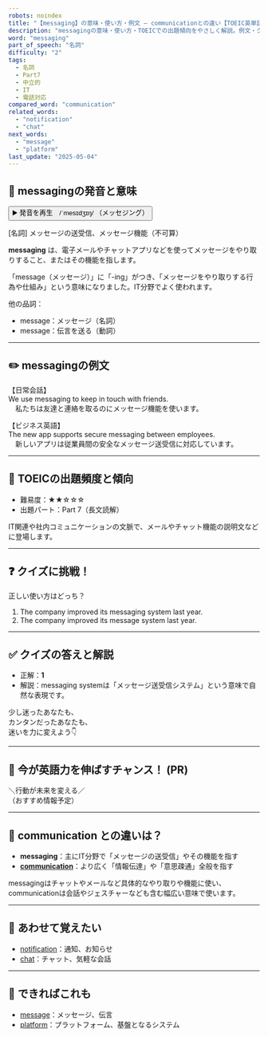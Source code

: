 ```yaml
---
robots: noindex
title: "【messaging】の意味・使い方・例文 ― communicationとの違い【TOEIC英単語】"
description: "messagingの意味・使い方・TOEICでの出題傾向をやさしく解説。例文・クイズ付きでcommunicationとの違いもわかりやすく学べます。"
word: "messaging"
part_of_speech: "名詞"
difficulty: "2"
tags:
  - 名詞
  - Part7
  - 中立的
  - IT
  - 電話対応
compared_word: "communication"
related_words:
  - "notification"
  - "chat"
next_words:
  - "message"
  - "platform"
last_update: "2025-05-04"
---
```


## 🔰 messagingの発音と意味

<button class="play-audio" onclick="playTTS('messaging')">
  <span class="play-audio-main">
    ▶️ 発音を再生　/ˈmesɪdʒɪŋ/
  </span>
  <span class="play-audio-sub">
    （メッセジング）
  </span>
</button>

[名詞] メッセージの送受信、メッセージ機能（不可算）

**messaging** は、電子メールやチャットアプリなどを使ってメッセージをやり取りすること、またはその機能を指します。

「message（メッセージ）」に「-ing」がつき、「メッセージをやり取りする行為や仕組み」という意味になりました。IT分野でよく使われます。

他の品詞：  
- message：メッセージ（名詞）
- message：伝言を送る（動詞）

---

## ✏️ messagingの例文

【日常会話】  
We use messaging to keep in touch with friends.  
　私たちは友達と連絡を取るのにメッセージ機能を使います。

【ビジネス英語】  
The new app supports secure messaging between employees.  
　新しいアプリは従業員間の安全なメッセージ送受信に対応しています。

---

## 🎯 TOEICの出題頻度と傾向

- 難易度：★★☆☆☆
- 出題パート：Part 7（長文読解）

IT関連や社内コミュニケーションの文脈で、メールやチャット機能の説明文などに登場します。

---

## ❓ クイズに挑戦！

正しい使い方はどっち？

1. The company improved its messaging system last year.  
2. The company improved its message system last year.

---

## ✅ クイズの答えと解説

- 正解：**1**
- 解説：messaging systemは「メッセージ送受信システム」という意味で自然な表現です。

少し迷ったあなたも、  
カンタンだったあなたも、  
迷いを力に変えよう👇️

---

## 🚀 今が英語力を伸ばすチャンス！ (PR)

<div class="info-center">
＼行動が未来を変える／<br>  
（おすすめ情報予定）
</div>

---

## 🤔  communication との違いは？

- **messaging**：主にIT分野で「メッセージの送受信」やその機能を指す
- **[communication](/word/communication)**：より広く「情報伝達」や「意思疎通」全般を指す

messagingはチャットやメールなど具体的なやり取りや機能に使い、communicationは会話やジェスチャーなども含む幅広い意味で使います。

---

## 🧩 あわせて覚えたい

- [notification](/word/notification)：通知、お知らせ
- [chat](/word/chat)：チャット、気軽な会話

---

## 📖 できればこれも

- [message](/word/message)：メッセージ、伝言
- [platform](/word/platform)：プラットフォーム、基盤となるシステム

<!-- cvid: aid03_bid14 -->
